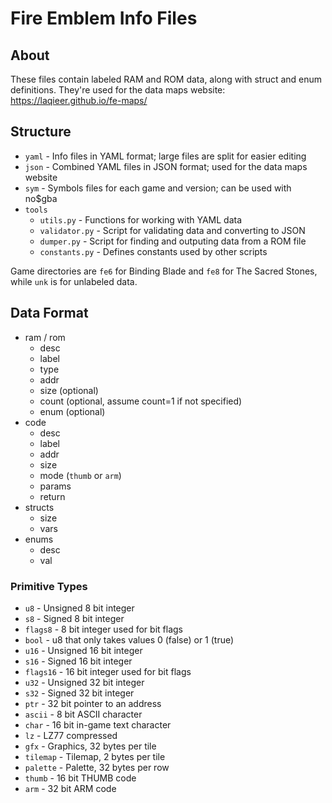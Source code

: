 # Fire Emblem Info Files

## About
These files contain labeled RAM and ROM data, along with struct and enum definitions. They're used for the data maps website: https://laqieer.github.io/fe-maps/

## Structure
- `yaml` - Info files in YAML format; large files are split for easier editing
- `json` - Combined YAML files in JSON format; used for the data maps website
- `sym` - Symbols files for each game and version; can be used with no$gba
- `tools`
  - `utils.py` - Functions for working with YAML data
  - `validator.py` - Script for validating data and converting to JSON
  - `dumper.py` - Script for finding and outputing data from a ROM file
  - `constants.py` - Defines constants used by other scripts

Game directories are `fe6` for Binding Blade and `fe8` for The Sacred Stones, while `unk` is for unlabeled data.

## Data Format
- ram / rom
  - desc
  - label
  - type
  - addr
  - size (optional)
  - count (optional, assume count=1 if not specified)
  - enum (optional)
- code
  - desc
  - label
  - addr
  - size
  - mode (`thumb` or `arm`)
  - params
  - return
- structs
  - size
  - vars
- enums
  - desc
  - val

### Primitive Types
- `u8` - Unsigned 8 bit integer
- `s8` - Signed 8 bit integer
- `flags8` - 8 bit integer used for bit flags
- `bool` - u8 that only takes values 0 (false) or 1 (true)
- `u16` - Unsigned 16 bit integer
- `s16` - Signed 16 bit integer
- `flags16` - 16 bit integer used for bit flags
- `u32` - Unsigned 32 bit integer
- `s32` - Signed 32 bit integer
- `ptr` - 32 bit pointer to an address
- `ascii` - 8 bit ASCII character
- `char` - 16 bit in-game text character
- `lz` - LZ77 compressed
- `gfx` - Graphics, 32 bytes per tile
- `tilemap` - Tilemap, 2 bytes per tile
- `palette` - Palette, 32 bytes per row
- `thumb` - 16 bit THUMB code
- `arm` - 32 bit ARM code
